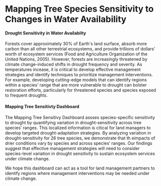 # Mapping Tree Species Sensitivity to Changes in Water Availability

#### Drought Sensitivity in Water Availabilty

Forests cover approximately 30% of Earth's land surface, absorb more carbon than all other terrestrial ecosystems, and provide trillions of dollars’ worth of ecosystem services (Food and Agriculture Organization of the United Nations, 2005). However, forests are increasingly threatened by climate change-induced shifts in drought frequency and severity. As temperatures incease, it is critical to develop effective management strategies and identify techniques to prioritize management interventions. For example, developing cutting-edge models that can identify regions within a species’ range that are more vulnerable to drought can bolster restoration efforts, particularly for threatened species and species exposed to frequent droughts. 

#### Mapping Tree Sensitivty Dashboard

The Mapping Tree Sensitivy Dashboard assses species-specific sensitivity to drought by quantifying variation in drought-sensitivity across tree species’ ranges. This localized information is citical for land managers to develop targeted drought-adaptation strategies. 
By analyzing variation in drought-sensitivity for 26 tree species, we demonstrate that th eimpacts of drier conditions vary by species and across species’ ranges. Our findings suggest that effective management strategies will need to consider species-level variation in drought sensitivity to sustain ecosystem services under climate change.

We hope this dashboard can act as a tool for land management partners to identify regions where management interventions may be needed under climate change. 